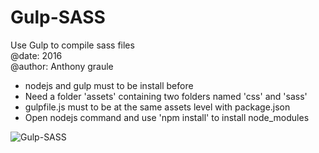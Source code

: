 # Gulp-SASS

Use Gulp to compile sass files <br>
@date: 2016<br>
@author: Anthony graule

* nodejs and gulp must to be install before
* Need a folder 'assets' containing two folders named 'css' and 'sass'
* gulpfile.js must to be at the same assets level with package.json
* Open nodejs command and use 'npm install' to install node_modules


![Gulp-SASS](https://camo.githubusercontent.com/378c32003fef4a4028debed1534bd4ae3315602b/68747470733a2f2f7777772e6c69717569646c696768742e636f2e756b2f66696c6561646d696e2f5f70726f6365737365645f2f63736d5f7376672d7370726974652d76325f366138316664353337662e706e67 "Gulp-SASS")
